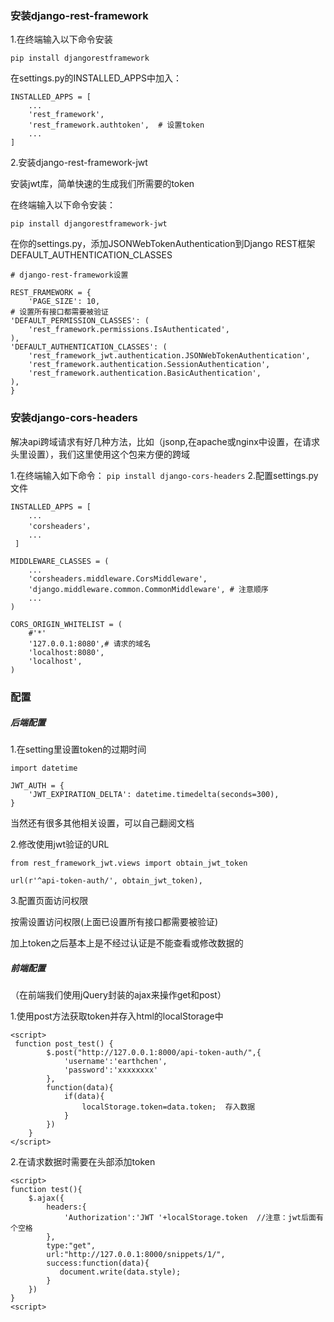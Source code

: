 ### 安装django-rest-framework

1.在终端输入以下命令安装

`pip install djangorestframework`

在settings.py的INSTALLED_APPS中加入：

```
INSTALLED_APPS = [
    ...
    'rest_framework',
    'rest_framework.authtoken',  # 设置token
    ...
]
```

2.安装django-rest-framework-jwt

安装jwt库，简单快速的生成我们所需要的token

在终端输入以下命令安装：

`pip install djangorestframework-jwt`

在你的settings.py，添加JSONWebTokenAuthentication到Django REST框架DEFAULT_AUTHENTICATION_CLASSES

    # django-rest-framework设置
    
    REST_FRAMEWORK = {
        'PAGE_SIZE': 10,
    # 设置所有接口都需要被验证
    'DEFAULT_PERMISSION_CLASSES': (
        'rest_framework.permissions.IsAuthenticated',
    ),
    'DEFAULT_AUTHENTICATION_CLASSES': (
        'rest_framework_jwt.authentication.JSONWebTokenAuthentication',
        'rest_framework.authentication.SessionAuthentication',
        'rest_framework.authentication.BasicAuthentication',
    ),
    }
### 安装django-cors-headers

解决api跨域请求有好几种方法，比如（jsonp,在apache或nginx中设置，在请求头里设置），我们这里使用这个包来方便的跨域

1.在终端输入如下命令：
`pip install django-cors-headers`
2.配置settings.py文件

```
INSTALLED_APPS = [
    ...
    'corsheaders'，
    ...
 ] 

MIDDLEWARE_CLASSES = (
    ...
    'corsheaders.middleware.CorsMiddleware',
    'django.middleware.common.CommonMiddleware', # 注意顺序
    ...
)

CORS_ORIGIN_WHITELIST = (
    #'*'
    '127.0.0.1:8080',# 请求的域名
    'localhost:8080',
    'localhost',
)
```



### 配置

##### 后端配置

1.在setting里设置token的过期时间

```
import datetime

JWT_AUTH = {
    'JWT_EXPIRATION_DELTA': datetime.timedelta(seconds=300),
}
```

当然还有很多其他相关设置，可以自己翻阅文档

2.修改使用jwt验证的URL

```
from rest_framework_jwt.views import obtain_jwt_token

url(r'^api-token-auth/', obtain_jwt_token),
```

3.配置页面访问权限

按需设置访问权限(上面已设置所有接口都需要被验证)

加上token之后基本上是不经过认证是不能查看或修改数据的

##### 前端配置

（在前端我们使用jQuery封装的ajax来操作get和post）

1.使用post方法获取token并存入html的localStorage中

```
<script>
 function post_test() {
        $.post("http://127.0.0.1:8000/api-token-auth/",{
            'username':'earthchen',
            'password':'xxxxxxxx'
        },
        function(data){
            if(data){
                localStorage.token=data.token;  存入数据
            }
        })
    }
</script>
```

2.在请求数据时需要在头部添加token

```
<script>
function test(){
    $.ajax({
        headers:{
            'Authorization':'JWT '+localStorage.token  //注意：jwt后面有个空格
        },
        type:"get",
        url:"http://127.0.0.1:8000/snippets/1/",
        success:function(data){
           document.write(data.style);
        }
    })
}
<script>
```